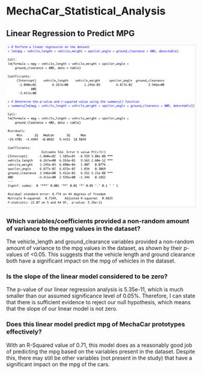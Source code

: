 # MechaCar_Statistical_Analysis
## Linear Regression to Predict MPG

![linear_regression](https://github.com/luke-c-newell/MechaCar_Statistical_Analysis/blob/main/images/linear_regression.png "linear_regression.png")

### Which variables/coefficients provided a non-random amount of variance to the mpg values in the dataset?
The vehicle_length and ground_clearance variables provided a non-random amount of variance to the mpg values in the dataset, as shown by their p-values of <0.05. This suggests that the vehicle length and ground clearance both have a significant impact on the mpg of vehicles in the dataset.
### Is the slope of the linear model considered to be zero?
The p-value of our linear regression analysis is 5.35e-11, which is much smaller than our assumed significance level of 0.05%. Therefore, I can state that there is sufficient evidence to reject our null hypothesis, which means that the slope of our linear model is not zero.
### Does this linear model predict mpg of MechaCar prototypes effectively?
With an R-Squared value of 0.71, this model does as a reasonably good job of predicting the mpg based on the variables present in the dataset. Despite this, there may still be other variables (not present in the study) that have a significant impact on the mpg of the cars.
